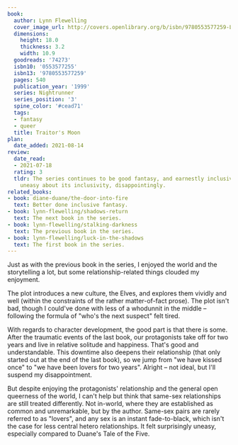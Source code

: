 ```yaml
---
book:
  author: Lynn Flewelling
  cover_image_url: http://covers.openlibrary.org/b/isbn/9780553577259-L.jpg
  dimensions:
    height: 18.0
    thickness: 3.2
    width: 10.9
  goodreads: '74273'
  isbn10: '0553577255'
  isbn13: '9780553577259'
  pages: 540
  publication_year: '1999'
  series: Nightrunner
  series_position: '3'
  spine_color: '#cead71'
  tags:
  - fantasy
  - queer
  title: Traitor's Moon
plan:
  date_added: 2021-08-14
review:
  date_read:
  - 2021-07-18
  rating: 3
  tldr: The series continues to be good fantasy, and earnestly inclusive – but it's
    uneasy about its inclusivity, disappointingly.
related_books:
- book: diane-duane/the-door-into-fire
  text: Better done inclusive fantasy.
- book: lynn-flewelling/shadows-return
  text: The next book in the series.
- book: lynn-flewelling/stalking-darkness
  text: The previous book in the series.
- book: lynn-flewelling/luck-in-the-shadows
  text: The first book in the series.
---
```


Just as with the previous book in the series, I enjoyed the world and the storytelling a lot, but some
relationship-related things clouded my enjoyment.

The plot introduces a new culture, the Elves, and explores them vividly and well (within the constraints of the rather
matter-of-fact prose). The plot isn't bad, though I could've done with less of a whodunnit in the middle – following the
formula of "who's the next suspect" felt tired.

With regards to character development, the good part is that there is some. After the traumatic events of the last book,
our protagonists take off for two years and live in relative solitude and happiness. That's good and understandable.
This downtime also deepens their relationship (that only started out at the end of the last book), so we jump from "we
have kissed once" to "we have been lovers for two years". Alright – not ideal, but I'll suspend my disappointment.

But despite enjoying the protagonists' relationship and the general open queerness of the world, I can't help but think
that same-sex relationships are still treated differently. Not in-world, where they are established as common and
unremarkable, but by the author. Same-sex pairs are rarely referred to as "lovers", and any sex is an instant
fade-to-black, which isn't the case for less central hetero relationships. It felt surprisingly uneasy, especially
compared to Duane's Tale of the Five.
